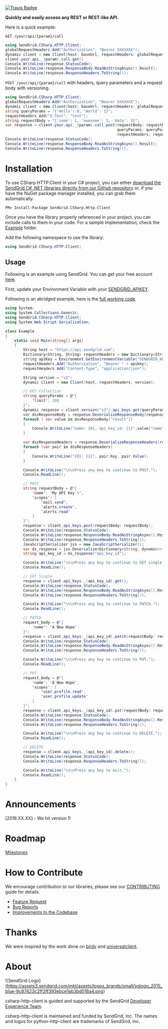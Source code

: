 [![Travis Badge](https://travis-ci.org/sendgrid/csharp-http-client.svg?branch=master)](https://travis-ci.org/sendgrid/python-http-client)

**Quickly and easily access any REST or REST-like API.**

Here is a quick example:

`GET /your/api/{param}/call`

```csharp
using SendGrid.CSharp.HTTP.Client;
globalRequestHeaders.Add("Authorization", "Bearer XXXXXXX");
dynamic client = new Client(host: baseUrl, requestHeaders: globalRequestHeaders);
client.your.api._(param).call.get()
Console.WriteLine(response.StatusCode);
Console.WriteLine(response.ResponseBody.ReadAsStringAsync().Result);
Console.WriteLine(response.ResponseHeaders.ToString());
```

`POST /your/api/{param}/call` with headers, query parameters and a request body with versioning.

```csharp
using SendGrid.CSharp.HTTP.Client;
globalRequestHeaders.Add("Authorization", "Bearer XXXXXXX");
dynamic client = new Client(host: baseUrl, requestHeaders: globalRequestHeaders);
string queryParams = "{'Hello': 0, 'World': 1}";
requestHeaders.Add("X-Test", "test");
string requestBody = "{'some': 1, 'awesome': 2, 'data': 3}";
var response = client.your.api._(param).call.post(requestBody: requestBody,
                                                  queryParams: queryParams,
                                                  requestHeaders: requestHeaders)
Console.WriteLine(response.StatusCode);
Console.WriteLine(response.ResponseBody.ReadAsStringAsync().Result);
Console.WriteLine(response.ResponseHeaders.ToString());
```

# Installation

To use CSharp.HTTP.Client in your C# project, you can either <a href="https://github.com/sendgrid/csharp-http-client.git">download the SendGrid C# .NET libraries directly from our Github repository</a> or, if you have the NuGet package manager installed, you can grab them automatically.

```
PM> Install-Package SendGrid.CSharp.Http.Client 
```

Once you have the library properly referenced in your project, you can include calls to them in your code. 
For a sample implementation, check the [Example](https://github.com/sendgrid/csharp-http-client/tree/master/Example) folder.

Add the following namespace to use the library:
```csharp
using SendGrid.CSharp.HTTP.Client;
```

## Usage ##

Following is an example using SendGrid. You can get your free account [here](https://sendgrid.com/free?source=csharp-http-client).

First, update your Environment Variable with your [SENDGRID_APIKEY](https://app.sendgrid.com/settings/api_keys). 

Following is an abridged example, here is the [full working code](https://github.com/sendgrid/csharp-http-client/blob/master/Example/Example.cs).

```csharp
using System;
using System.Collections.Generic;
using SendGrid.CSharp.HTTP.Client;
using System.Web.Script.Serialization;

class Example
{
    static void Main(string[] args)
    {
        String host = "https://api.sendgrid.com";
        Dictionary<String, String> requestHeaders = new Dictionary<String, String>();
        string apiKey = Environment.GetEnvironmentVariable("SENDGRID_APIKEY", EnvironmentVariableTarget.User);
        requestHeaders.Add("Authorization", "Bearer " + apiKey);
        requestHeaders.Add("Content-Type", "application/json");

        String version = "v3";
        dynamic client = new Client(host, requestHeaders, version);

        // GET Collection
        string queryParams = @"{
            'limit': 100
        }";
        dynamic response = client.version("v3").api_keys.get(queryParams: queryParams);
        var dssResponseBody = response.DeserializeResponseBody(response.ResponseBody);
        foreach ( var value in dssResponseBody["result"])
        {
            Console.WriteLine("name: {0}, api_key_id: {1}",value["name"], value["api_key_id"]);
        }

        var dssResponseHeaders = response.DeserializeResponseHeaders(response.ResponseHeaders);
        foreach (var pair in dssResponseHeaders)
        {
            Console.WriteLine("{0}: {1}", pair.Key, pair.Value);
        }

        Console.WriteLine("\n\nPress any key to continue to POST.");
        Console.ReadLine();

        // POST
        string requestBody = @"{
            'name': 'My API Key 5',
            'scopes': [
                'mail.send',
                'alerts.create',
                'alerts.read'
            ]
        }";
        response = client.api_keys.post(requestBody: requestBody);
        Console.WriteLine(response.StatusCode);
        Console.WriteLine(response.ResponseBody.ReadAsStringAsync().Result);
        Console.WriteLine(response.ResponseHeaders.ToString());
        JavaScriptSerializer jss = new JavaScriptSerializer();
        var ds_response = jss.Deserialize<Dictionary<string, dynamic>>(response.ResponseBody.ReadAsStringAsync().Result);
        string api_key_id = ds_response["api_key_id"];

        Console.WriteLine("\n\nPress any key to continue to GET single.");
        Console.ReadLine();

        // GET Single
        response = client.api_keys._(api_key_id).get();
        Console.WriteLine(response.StatusCode);
        Console.WriteLine(response.ResponseBody.ReadAsStringAsync().Result);
        Console.WriteLine(response.ResponseHeaders.ToString());

        Console.WriteLine("\n\nPress any key to continue to PATCH.");
        Console.ReadLine();

        // PATCH
        request_body = @"{
            'name': 'A New Hope'
        }";
        response = client.api_keys._(api_key_id).patch(requestBody: requestBody);
        Console.WriteLine(response.StatusCode);
        Console.WriteLine(response.ResponseBody.ReadAsStringAsync().Result);
        Console.WriteLine(response.ResponseHeaders.ToString());

        Console.WriteLine("\n\nPress any key to continue to PUT.");
        Console.ReadLine();

        // PUT
        request_body = @"{
            'name': 'A New Hope',
            'scopes': [
                'user.profile.read',
                'user.profile.update'
            ]
        }";
        response = client.api_keys._(api_key_id).put(requestBody: requestBody);
        Console.WriteLine(response.StatusCode);
        Console.WriteLine(response.ResponseBody.ReadAsStringAsync().Result);
        Console.WriteLine(response.ResponseHeaders.ToString());

        Console.WriteLine("\n\nPress any key to continue to DELETE.");
        Console.ReadLine();

        // DELETE
        response = client.api_keys._(api_key_id).delete();
        Console.WriteLine(response.StatusCode);
        Console.WriteLine(response.ResponseHeaders.ToString());

        Console.WriteLine("\n\nPress any key to exit.");
        Console.ReadLine();
    }
}
```

# Announcements

[2016.XX.XX] - We hit version 1!

# Roadmap

[Milestones](https://github.com/sendgrid/csharp-http-client/milestones)

# How to Contribute

We encourage contribution to our libraries, please see our [CONTRIBUTING](https://github.com/sendgrid/csharp-http-client/blob/master/CONTRIBUTING.md) guide for details.

* [Feature Request](https://github.com/sendgrid/csharp-http-client/blob/master/CONTRIBUTING.md#feature_request)
* [Bug Reports](https://github.com/sendgrid/csharp-http-client/blob/master/CONTRIBUTING.md#submit_a_bug_report)
* [Improvements to the Codebase](https://github.com/sendgrid/csharp-http-client/blob/master/CONTRIBUTING.md#improvements_to_the_codebase)

# Thanks

We were inspired by the work done on [birdy](https://github.com/inueni/birdy) and [universalclient](https://github.com/dgreisen/universalclient).

# About

![SendGrid Logo]
(https://assets3.sendgrid.com/mkt/assets/logos_brands/small/sglogo_2015_blue-9c87423c2ff2ff393ebce1ab3bd018a4.png)

csharp-http-client is guided and supported by the SendGrid [Developer Experience Team](mailto:dx@sendgrid.com).

csharp-http-client is maintained and funded by SendGrid, Inc. The names and logos for python-http-client are trademarks of SendGrid, Inc.
